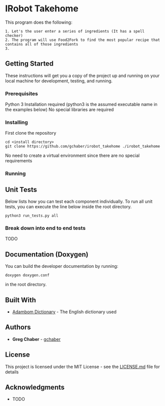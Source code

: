 # IRobot Takehome

This program does the following:
~~~
1. Let's the user enter a series of ingredients (It has a spell checker)
2. The program will use Food2Fork to find the most popular recipe that contains all of those ingredients
3.
~~~
## Getting Started

These instructions will get you a copy of the project up and running on your local machine for development, testing, and running.

### Prerequisites

Python 3 Installation required (python3 is the assumed executable name in the examples below)
No special libraries are required

### Installing

First clone the repository

```
cd <install directory>
git clone https://github.com/gchaber/irobot_takehome ./irobot_takehome
```

No need to create a virtual environment since there are no special requirements

### Running

## Unit Tests

Below lists how you can test each component individually. To run all unit tests, you can execute the line below inside the root directory.
```
python3 run_tests.py all
```

### Break down into end to end tests

TODO

## Documentation (Doxygen)

You can build the developer documentation by running:
```
doxygen doxygen.conf
```
in the root directory.

## Built With

* [Adambom Dictionary](https://github.com/adambom/dictionary/) - The English dictionary used

## Authors

* **Greg Chaber** - [gchaber](https://github.com/gchaber)

## License

This project is licensed under the MIT License - see the [LICENSE.md](LICENSE.md) file for details

## Acknowledgments

* TODO